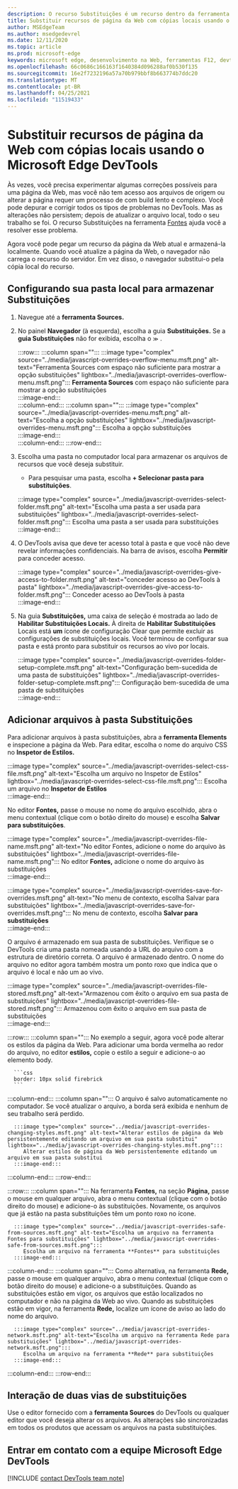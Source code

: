 ```yaml
---
description: O recurso Substituições é um recurso dentro da ferramenta Sources do Microsoft Edge DevTools que permite copiar recursos de página da Web para seu disco rígido.  Quando você atualize a página da Web, o DevTools não carrega o recurso, mas o substitui pela cópia local.
title: Substituir recursos de página da Web com cópias locais usando o Microsoft Edge DevTools
author: MSEdgeTeam
ms.author: msedgedevrel
ms.date: 12/11/2020
ms.topic: article
ms.prod: microsoft-edge
keywords: microsoft edge, desenvolvimento na Web, ferramentas F12, devtools
ms.openlocfilehash: 66c0686c166163f1640384d096288af0b530f135
ms.sourcegitcommit: 16e2f7232196a57a70b979bbf8b663774b7ddc20
ms.translationtype: MT
ms.contentlocale: pt-BR
ms.lasthandoff: 04/25/2021
ms.locfileid: "11519433"
---
```

# <a name="override-webpage-resources-with-local-copies-using-microsoft-edge-devtools"></a>Substituir recursos de página da Web com cópias locais usando o Microsoft Edge DevTools  

Às vezes, você precisa experimentar algumas correções possíveis para uma página da Web, mas você não tem acesso aos arquivos de origem ou alterar a página requer um processo de com build lento e complexo.  Você pode depurar e corrigir todos os tipos de problemas no DevTools.  Mas as alterações não persistem; depois de atualizar o arquivo local, todo o seu trabalho se foi.  O recurso Substituições na ferramenta [Fontes][DevToolsSourcesTool] ajuda você a resolver esse problema.  

Agora você pode pegar um recurso da página da Web atual e armazená-la localmente.  Quando você atualize a página da Web, o navegador não carrega o recurso do servidor.  Em vez disso, o navegador substitui-o pela cópia local do recurso.  

## <a name="setting-up-your-local-folder-to-store-overrides"></a>Configurando sua pasta local para armazenar Substituições  

1.  Navegue até a **ferramenta Sources.**  
1.  No painel **Navegador** (à esquerda), escolha a guia **Substituições.**  Se a **guia Substituições** não for exibida, escolha o <code>&#x0226B;</code><!--`≫`--> .  
    
    :::row:::
       :::column span="":::
          :::image type="complex" source="../media/javascript-overrides-overflow-menu.msft.png" alt-text="Ferramenta Sources com espaço não suficiente para mostrar a opção substituições" lightbox="../media/javascript-overrides-overflow-menu.msft.png":::
             **Ferramenta Sources** com espaço não suficiente para mostrar a opção substituições  
          :::image-end:::  
       :::column-end:::
       :::column span="":::
          :::image type="complex" source="../media/javascript-overrides-menu.msft.png" alt-text="Escolha a opção substituições" lightbox="../media/javascript-overrides-menu.msft.png":::
             Escolha a opção substituições  
          :::image-end:::  
       :::column-end:::
    :::row-end:::  
    
1.  Escolha uma pasta no computador local para armazenar os arquivos de recursos que você deseja substituir.  
     *   Para pesquisar uma pasta, escolha **+ Selecionar pasta para substituições**.  
    
    :::image type="complex" source="../media/javascript-overrides-select-folder.msft.png" alt-text="Escolha uma pasta a ser usada para substituições" lightbox="../media/javascript-overrides-select-folder.msft.png":::
       Escolha uma pasta a ser usada para substituições  
    :::image-end:::  
    
1.  O DevTools avisa que deve ter acesso total à pasta e que você não deve revelar informações confidenciais.  Na barra de avisos, escolha **Permitir** para conceder acesso.  
    
    :::image type="complex" source="../media/javascript-overrides-give-access-to-folder.msft.png" alt-text="conceder acesso ao DevTools à pasta" lightbox="../media/javascript-overrides-give-access-to-folder.msft.png":::
       Conceder acesso ao DevTools à pasta  
    :::image-end:::  
    
1.  Na guia **Substituições,** uma caixa de seleção é mostrada ao lado de **Habilitar Substituições Locais.**  À direita de **Habilitar Substituições** Locais está **um** ícone de configuração Clear que permite excluir as configurações de substituições locais.  Você terminou de configurar sua pasta e está pronto para substituir os recursos ao vivo por locais.
    
    :::image type="complex" source="../media/javascript-overrides-folder-setup-complete.msft.png" alt-text="Configuração bem-sucedida de uma pasta de substituições" lightbox="../media/javascript-overrides-folder-setup-complete.msft.png":::
       Configuração bem-sucedida de uma pasta de substituições  
    :::image-end:::  
    
## <a name="adding-files-to-your-overrides-folder"></a>Adicionar arquivos à pasta Substituições  
  
Para adicionar arquivos à pasta substituições, abra a **ferramenta Elements** e inspecione a página da Web.  Para editar, escolha o nome do arquivo CSS no **Inspetor de Estilos.**  

:::image type="complex" source="../media/javascript-overrides-select-css-file.msft.png" alt-text="Escolha um arquivo no Inspetor de Estilos" lightbox="../media/javascript-overrides-select-css-file.msft.png":::
   Escolha um arquivo no **Inspetor de Estilos**  
:::image-end:::  

No editor **Fontes,** passe o mouse no nome do arquivo escolhido, abra o menu contextual \(clique com o botão direito do mouse\) e escolha **Salvar para substituições**.  

:::image type="complex" source="../media/javascript-overrides-file-name.msft.png" alt-text="No editor Fontes, adicione o nome do arquivo às substituições" lightbox="../media/javascript-overrides-file-name.msft.png":::
   No editor **Fontes,** adicione o nome do arquivo às substituições  
:::image-end:::  

:::image type="complex" source="../media/javascript-overrides-save-for-overrides.msft.png" alt-text="No menu de contexto, escolha Salvar para substituições" lightbox="../media/javascript-overrides-save-for-overrides.msft.png":::
   No menu de contexto, escolha **Salvar para substituições**  
:::image-end:::  

O arquivo é armazenado em sua pasta de substituições.  Verifique se o DevTools cria uma pasta nomeada usando a URL do arquivo com a estrutura de diretório correta.  O arquivo é armazenado dentro.  O nome do arquivo no editor agora também mostra um ponto roxo que indica que o arquivo é local e não um ao vivo.  

:::image type="complex" source="../media/javascript-overrides-file-stored.msft.png" alt-text="Armazenou com êxito o arquivo em sua pasta de substituições" lightbox="../media/javascript-overrides-file-stored.msft.png":::
   Armazenou com êxito o arquivo em sua pasta de substituições  
:::image-end:::  

:::row:::
   :::column span="":::
      No exemplo a seguir, agora você pode alterar os estilos da página da Web.  Para adicionar uma borda vermelha ao redor do arquivo, no editor **estilos,** copie o estilo a seguir e adicione-o ao elemento body.  
      
      ```css
      border: 10px solid firebrick
      ```  
   :::column-end:::
   :::column span="":::
      O arquivo é salvo automaticamente no computador.  Se você atualizar o arquivo, a borda será exibida e nenhum de seu trabalho será perdido.  
      
      :::image type="complex" source="../media/javascript-overrides-changing-styles.msft.png" alt-text="Alterar estilos de página da Web persistentemente editando um arquivo em sua pasta substitui" lightbox="../media/javascript-overrides-changing-styles.msft.png":::
         Alterar estilos de página da Web persistentemente editando um arquivo em sua pasta substitui  
      :::image-end:::  
   :::column-end:::
:::row-end:::  

:::row:::
   :::column span="":::
      Na ferramenta **Fontes,** na seção **Página,** passe o mouse em qualquer arquivo, abra o menu contextual \(clique com o botão direito do mouse\) e adicione-o às substituições.  Novamente, os arquivos que já estão na pasta substituições têm um ponto roxo no ícone.  
      
      :::image type="complex" source="../media/javascript-overrides-safe-from-sources.msft.png" alt-text="Escolha um arquivo na ferramenta Fontes para substituições" lightbox="../media/javascript-overrides-safe-from-sources.msft.png":::
         Escolha um arquivo na ferramenta **Fontes** para substituições  
      :::image-end:::  
   :::column-end:::
   :::column span="":::
      Como alternativa, na ferramenta **Rede,** passe o mouse em qualquer arquivo, abra o menu contextual \(clique com o botão direito do mouse\) e adicione-o a substituições.  Quando as substituições estão em vigor, os arquivos que estão localizados no computador e não na página da Web ao vivo.  Quando as substituições estão em vigor, na ferramenta **Rede,** localize um ícone de aviso ao lado do nome do arquivo.  
      
      :::image type="complex" source="../media/javascript-overrides-network.msft.png" alt-text="Escolha um arquivo na ferramenta Rede para substituições" lightbox="../media/javascript-overrides-network.msft.png":::
         Escolha um arquivo na ferramenta **Rede** para substituições  
      :::image-end:::  
   :::column-end:::
:::row-end:::  

## <a name="two-way-interaction-of-overrides"></a>Interação de duas vias de substituições  

Use o editor fornecido com a **ferramenta Sources** do DevTools ou qualquer editor que você deseja alterar os arquivos.  As alterações são sincronizadas em todos os produtos que acessam os arquivos na pasta substituições.  

## <a name="getting-in-touch-with-the-microsoft-edge-devtools-team"></a>Entrar em contato com a equipe Microsoft Edge DevTools  

[!INCLUDE [contact DevTools team note](../includes/contact-devtools-team-note.md)]  

<!-- links -->  

[DevToolsSourcesTool]: ../sources/index.md "Visão geral da ferramenta Sources | Microsoft Docs"  
